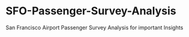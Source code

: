 # SFO-Passenger-Survey-Analysis
San Francisco Airport Passenger Survey Analysis for important Insights
